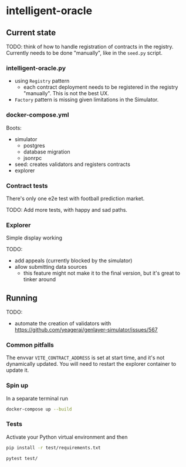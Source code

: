 # intelligent-oracle

## Current state

TODO: think of how to handle registration of contracts in the registry. Currently needs to be done "manually", like in the `seed.py` script.

### intelligent-oracle.py

- using `Registry` pattern
  - each contract deployment needs to be registered in the registry "manually". This is not the best UX.
- `Factory` pattern is missing given limitations in the Simulator.

### docker-compose.yml

Boots:

- simulator
  - postgres
  - database migration
  - jsonrpc
- seed: creates validators and registers contracts
- explorer

### Contract tests

There's only one e2e test with football prediction market.

TODO: Add more tests, with happy and sad paths.

### Explorer

Simple display working

TODO:

- add appeals (currently blocked by the simulator)
- allow submitting data sources
  - this feature might not make it to the final version, but it's great to tinker around

## Running

TODO:

- automate the creation of validators with https://github.com/yeagerai/genlayer-simulator/issues/567

### Common pitfalls

The envvar `VITE_CONTRACT_ADDRESS` is set at start time, and it's not dynamically updated. You will need to restart the explorer container to update it.

### Spin up

In a separate terminal run

```bash
docker-compose up --build
```

### Tests

Activate your Python virtual environment and then

```bash
pip install -r test/requirements.txt
```

```bash
pytest test/
```
